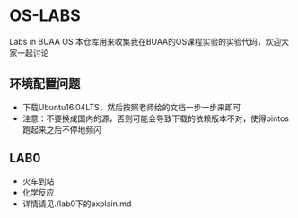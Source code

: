 # OS-LABS
Labs in BUAA OS
本仓库用来收集我在BUAA的OS课程实验的实验代码，欢迎大家一起讨论
## 环境配置问题
- 下载Ubuntu16.04LTS，然后按照老师给的文档一步一步来即可
- 注意：不要换成国内的源，否则可能会导致下载的依赖版本不对，使得pintos跑起来之后不停地频闪
## LAB0
- 火车到站
- 化学反应
- 详情请见./lab0下的explain.md